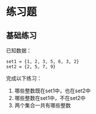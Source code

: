 # 练习题
## 基础练习
已知数据：  
```
set1 = {1, 2, 3, 5, 6, 3, 2}
set2 = {2, 5, 7, 9}
```
完成以下练习：  
1. 哪些整数既在set1中，也在set2中
2. 哪些整数在set1中，不在set2中
3. 两个集合一共有哪些整数
